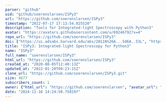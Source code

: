 ```yaml
---
parser: "github"
uid: "github/soerenslarsen/ISPy3"
url: "https://github.com/soerenslarsen/ISPy3"
timestamp: "2022-07-17 17:13:54.025520"
description: "Tools for Integrated-light Spectroscopy with Python3"
avatar: "https://avatars.githubusercontent.com/u/69246792?v=4"
repo_url: "https://github.com/soerenslarsen/ISPy3"
doi: ["https://ui.adsabs.harvard.edu/abs/2012A%26A...546A..53L", "https://ui.adsabs.harvard.edu/abs/2020ascl.soft09004L/abstract"]
title: "ISPy3: Integrated-light Spectroscopy for Python3"
name: "ISPy3"
full_name: "soerenslarsen/ISPy3"
html_url: "https://github.com/soerenslarsen/ISPy3"
created_at: "2020-08-05T12:40:13Z"
updated_at: "2022-01-20T09:23:15Z"
clone_url: "https://github.com/soerenslarsen/ISPy3.git"
size: 4677
subscribers_count: 1
owner: {"html_url": "https://github.com/soerenslarsen", "avatar_url": "https://avatars.githubusercontent.com/u/69246792?v=4", "login": "soerenslarsen", "type": "User"}
date: "2024-11-16 14:24:50.758197"
---
```

